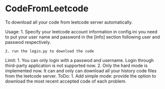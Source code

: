 # CodeFromLeetcode
To download all your code from leetcode server automatically.

Usage:
    1. Specify your leetcode account information in config.ini
       you need to put your user name and password in the [info] section 
       following user and passwod respectively. 

    2. run the login.py to download the code

Limit:
    1. You can only login with a passwod and username. Login through third-party 
       application is not supported now.
    2. Only the hard mode is implemented now. It can and only can download all your 
       history code files from the leetcode server. 
ToDo:
    1. Add simple mode: provide the option to download the most recent accepted code
    of each problem.
